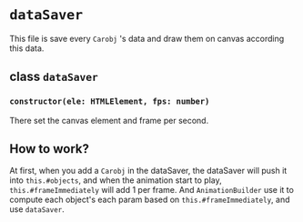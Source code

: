 # `dataSaver`

This file is save every `Carobj` 's data and draw them on canvas according this data.

## class `dataSaver`

### `constructor(ele: HTMLElement, fps: number)`
There set the canvas element and frame per second.

## How to work?
At first, when you add a `Carobj` in the dataSaver, the dataSaver will push it into `this.#objects`, and when the animation start to play, `this.#frameImmediately` will add 1 per frame. And `AnimationBuilder` use it to compute each object's each param based on `this.#frameImmediately`, and use `dataSaver`.
